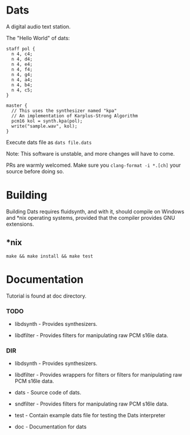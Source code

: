 # Dats

A digital audio text station.

The "Hello World" of dats:
```
staff pol {
  n 4, c4;
  n 4, d4;
  n 4, e4;
  n 4, f4;
  n 4, g4;
  n 4, a4;
  n 4, b4;
  n 4, c5;
}

master {
  // This uses the synthesizer named "kpa"
  // An implementation of Karplus-Strong Algorithm
  pcm16 kol = synth.kpa(pol);
  write("sample.wav", kol);
}
```
Execute dats file as `dats file.dats`

Note: This software is unstable, and more changes will have to come. 

PRs are warmly welcomed. Make sure you `clang-format -i *.[ch]` your source before doing so.

# Building

Building Dats requires fluidsynth, and with it, should compile on Windows and \*nix operating
systems, provided that the compiler provides GNU extensions.

## \*nix

```
make && make install && make test
```

# Documentation

Tutorial is found at doc directory.

### TODO

- libdsynth - Provides synthesizers.

- libdfilter - Provides filters for manipulating raw PCM s16le data.

### DIR

- libdsynth - Provides synthesizers.

- libdfilter - Provides wrappers for filters or filters for manipulating raw PCM
  s16le data.

- dats - Source code of dats.

- sndfilter - Provides filters for manipulating raw PCM s16le data.

- test - Contain example dats file for testing the Dats interpreter

- doc - Documentation for dats



